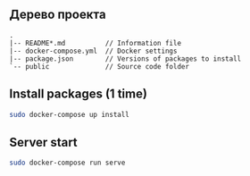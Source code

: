## Дерево проекта

```
.
|-- README*.md          // Information file
|-- docker-compose.yml  // Docker settings
|-- package.json        // Versions of packages to install
`-- public              // Source code folder
```

## Install packages (1 time)

```bash
sudo docker-compose up install
```

## Server start

```bash
sudo docker-compose run serve
```
